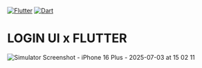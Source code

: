 
[![Flutter](https://img.shields.io/badge/Flutter-3.35.6-blue?logo=flutter&logoColor=white)](https://flutter.dev/)
[![Dart](https://img.shields.io/badge/Dart-3.9.2-blue?logo=dart&logoColor=white)](https://dart.dev/)

# LOGIN UI x FLUTTER

![Simulator Screenshot - iPhone 16 Plus - 2025-07-03 at 15 02 11](https://github.com/user-attachments/assets/dfde1623-c83f-400f-a448-beefafe59b08)

